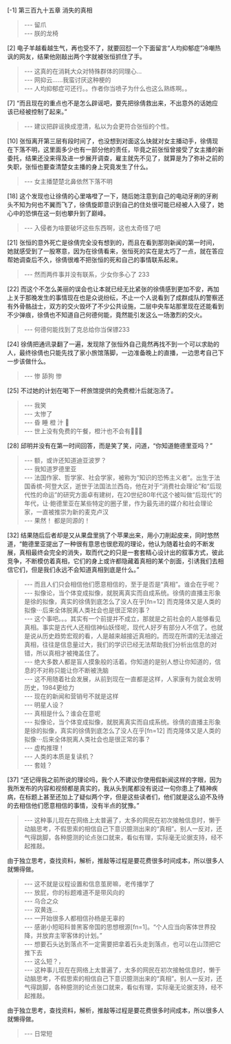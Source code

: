 
[-1] 第三百九十五章 消失的真相
>--- 留爪<br>
>--- 朕的龙椅<br>

[2] 电子羊越看越生气，再也受不了，就要回怼一个下面留言“人均抑郁症”冷嘲热讽的网友，结果他刚敲出两个字就被张恒抓住了手。
>--- 这真的在消耗大众对特殊群体的同理心...<br>
>--- 网抑云......我蛮讨厌这种梗的<br>
>--- 人均抑郁症可还行。。作者你当喷子为什么也这么熟练啊。。<br>

[7] “而且现在的重点也不是怎么辟谣吧，要先把徐倩救出来，不出意外的话她应该已经被控制了起来。”
>--- 建议把辟谣换成澄清，私以为会更符合张恒的个性。<br>

[10] 张恒离开第三层有段时间了，也没想到对面这么快就对女主播动手，徐倩现在下落不明，这里面多少也有一部分他的责任，毕竟之前张恒曾接受了女主播的新委托，结果还没来得及进一步展开调查，雇主就先不见了，就算是为了弥补之前的失职，张恒也要查清楚女主播的身上究竟发生了什么。
>--- 女主播楚楚北鼻依然下落不明<br>

[18] 这个发现也让徐倩的心里咯噔了一下，随后她注意到自己的电动牙刷的牙刷头不知为何也不翼而飞了，徐倩旋即意识到自己的住处很可能已经被人入侵了，她心中的恐惧在这一刻也攀升到了巅峰。
>--- 入侵者为啥要破坏这些东西啊，这也太奇怪了吧<br>

[21] 张恒的意外死亡是徐倩完全没有想到的，而且在看到那则新闻的第一时间，她就感受到了一股寒意，因为在徐倩看来，张恒死的实在是太巧了一点，就在答应帮她调查后不久，徐倩很难不把张恒的死和自己的事情联系起来。
>--- 然而两件事并没有联系，少女你多心了 233<br>

[22] 而这个不怎么美丽的误会也让本就已经无比紧张的徐倩感到更加不安，再加上关于那晚发生的事情现在也是众说纷纭，不止一个人说看到了成群成队的警察还有外骨骼战士，双方的交火毁坏了不少公共设施，二层中央车站那里现在还能看到不少弹痕，徐倩也不知道自己何德何能，竟然能引发这么一场激烈的交火。
>--- 何德何能找到了克总给你当保镖233<br>

[24] 徐倩把通讯录翻了一遍，发现除了张恒外自己竟然再找不到一个可以求助的人，最终徐倩也只能先找了家小旅馆落脚，一边准备晚上的直播，一边思考自己下一步该做什么。
>--- 惨 舔狗 惨<br>

[25] 不过她的计划在喝下一杯旅馆提供的免费橙汁后就泡汤了。
>--- 我笑<br>
>--- 太惨了<br>
>--- 昏 睡 橙 汁 🍵<br>
>--- 世上没有免费的午餐，橙汁也不会有👿👿👿<br>

[28] 邱明并没有在第一时间回答，而是笑了笑，问道，“你知道鲍德里亚吗？”
>--- 额，或许还知道迪亚波罗？<br>
>--- 我知道罗德里亚<br>
>--- 法国作家、哲学家、社会学家，被称为“知识的恐怖主义者”。出生于法国香槟-阿登大区，逝世于法国法兰西岛，他在对于“消费社会理论”和“后现代性的命运”的研究方面卓有建树，在20世纪80年代这个被叫做“后现代”的年代，让·鲍德里亚在某些特定的圈子里，作为最先进的媒介和社会理论家，一直被推崇为新的麦克卢汉<br>
>--- 果然！ 都是同源的！<br>

[32] 结果随后后者却是又从果盘里挑了个苹果出来，用小刀削起皮来，同时悠然道，“鲍德里亚提出了一种很有意思也很悲观的理论，他认为随着社会的不断发展，真相最终会完全的消失，取而代之的只是一套套精心设计出的叙事方式，彼此竞争，不断模仿着真相，它们的身上或许都隐藏着真相的某个剖面，引诱我们去相信它们，但是我们永远不会知道真相到底是什么。”
>--- 而且人们只会相信他们愿意相信的，至于是否是“真相”。谁会在乎呢？<br>
>--- 拟像论，当个体变成拟像，就脱离真实而自成系统。徐倩的直播主形象是徐的拟像，真实的徐倩到底怎么了没人在乎[fn=12]
而克隆体又是人类的拟像⋯后来全体脱离人类社会也是很正常的事？<br>
>--- 这个事吧。。。其实有一个前提并不成立，那就是之前社会的人能够看见真相。事实是古代人还相信神仙妖怪呢，现代人好歹有部分人不信了。也就是说从历史趋势宏观的看，人是越来越接近真相的。而现在所谓的无法接近真相，往往是信息量过大，我们的学识已经无法帮助我们分析出信息的对错，所以真相才被掩盖住了。<br>
>--- 绝大多数人都是盲人摸象般的活着。你知道的是别人想让你知道的，信息的不对称只能让你不断被洗脑<br>
>--- 这不用随着社会发展，从前到现在一直都是这样，人家康有为就会发明历史，1984更给力<br>
>--- 现在的新闻和营销号不就是这样<br>
>--- 明星人设？<br>
>--- 真相是什么？谁会在意呢<br>
>--- 拟像论，当个体变成拟像，就脱离真实而自成系统。徐倩的直播主形象是徐的拟像，真实的徐倩到底怎么了没人在乎[fn=12]
而克隆体又是人类的拟像⋯后来全体脱离人类社会也是很正常的事？<br>
>--- 虚构推理！<br>
>--- 人类的本质是复读机？<br>
>--- 套娃？<br>

[37] “还记得我之前所说的理论吗，我个人不建议你使用假新闻这样的字眼，因为我所发布的内容和视频都是真实的，我从头到尾都没有说过一句你患上了精神疾病，在标题上甚至还加上了疑似两个字，但是这些读者们，他们就是这么迫不及待的去相信他们愿意相信的事情，没有半点的犹豫。”
>--- 这种事儿现在在网络上太普遍了，太多的网民在初次接触信息时，懒于动脑思考，不假思索的相信自己下意识臆测出来的“真相”。别人一反对，还气得跳脚，各种臆测的论点张口就来，看似有理，实际毫无论据支持，经不起推敲。

由于独立思考，查找资料，解析，推敲等过程是要花费很多时间成本，所以很多人就懒得做。<br>
>--- 这不就是议程设置和信息茧房嘛，老传播学了<br>
>--- 放屁，你的标题难道不是带风向的<br>
>--- 乌合之众<br>
>--- 双黄连…<br>
>--- 一开始很多人都相信孙杨是无辜的<br>
>--- 感谢小短昭科普黑客帝国的思想根源[fn=1]。“个人应当向客体世界投降，并放弃主宰客体的计划。”<br>
>--- 想要石头达到落点不一定需要把拿着石头走到落点，也可以在山顶把它推下去<br>
>--- 这么短？，<br>
>--- 这种事儿现在在网络上太普遍了，太多的网民在初次接触信息时，懒于动脑思考，不假思索的相信自己下意识臆测出来的“真相”。别人一反对，还气得跳脚，各种臆测的论点张口就来，看似有理，实际毫无论据支持，经不起推敲。

由于独立思考，查找资料，解析，推敲等过程是要花费很多时间成本，所以很多人就懒得做。<br>
>--- 日常短<br>
